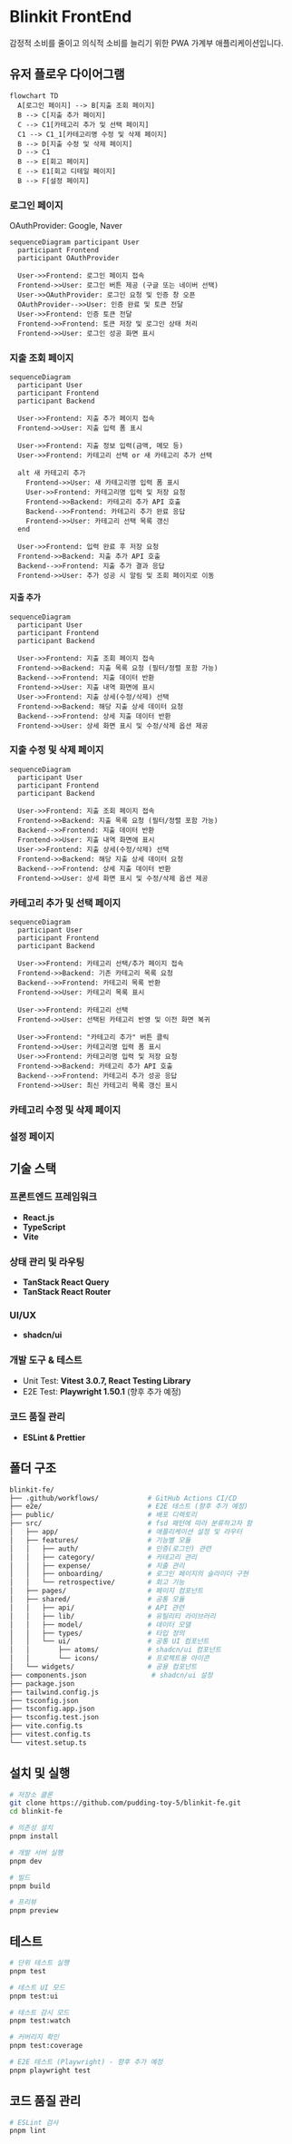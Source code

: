 # Blinkit FrontEnd

감정적 소비를 줄이고 의식적 소비를 늘리기 위한 PWA 가계부 애플리케이션입니다.

## 유저 플로우 다이어그램

```mermaid
flowchart TD
  A[로그인 페이지] --> B[지출 조회 페이지]
  B --> C[지출 추가 페이지]
  C --> C1[카테고리 추가 및 선택 페이지]
  C1 --> C1_1[카테고리명 수정 및 삭제 페이지]
  B --> D[지출 수정 및 삭제 페이지]
  D --> C1
  B --> E[회고 페이지]
  E --> E1[회고 디테일 페이지]
  B --> F[설정 페이지]
```

### 로그인 페이지

OAuthProvider: Google, Naver

```mermaid
sequenceDiagram participant User
  participant Frontend
  participant OAuthProvider

  User->>Frontend: 로그인 페이지 접속
  Frontend->>User: 로그인 버튼 제공 (구글 또는 네이버 선택)
  User->>OAuthProvider: 로그인 요청 및 인증 창 오픈
  OAuthProvider-->>User: 인증 완료 및 토큰 전달
  User->>Frontend: 인증 토큰 전달
  Frontend->>Frontend: 토큰 저장 및 로그인 상태 처리
  Frontend->>User: 로그인 성공 화면 표시
```

### 지출 조회 페이지
```mermaid
sequenceDiagram
  participant User
  participant Frontend
  participant Backend

  User->>Frontend: 지출 추가 페이지 접속
  Frontend->>User: 지출 입력 폼 표시

  User->>Frontend: 지출 정보 입력(금액, 메모 등)
  User->>Frontend: 카테고리 선택 or 새 카테고리 추가 선택

  alt 새 카테고리 추가
    Frontend->>User: 새 카테고리명 입력 폼 표시
    User->>Frontend: 카테고리명 입력 및 저장 요청
    Frontend->>Backend: 카테고리 추가 API 호출
    Backend-->>Frontend: 카테고리 추가 완료 응답
    Frontend->>User: 카테고리 선택 목록 갱신
  end

  User->>Frontend: 입력 완료 후 저장 요청
  Frontend->>Backend: 지출 추가 API 호출
  Backend-->>Frontend: 지출 추가 결과 응답
  Frontend->>User: 추가 성공 시 알림 및 조회 페이지로 이동
```


#### 지출 추가
```mermaid
sequenceDiagram
  participant User
  participant Frontend
  participant Backend

  User->>Frontend: 지출 조회 페이지 접속
  Frontend->>Backend: 지출 목록 요청 (필터/정렬 포함 가능)
  Backend-->>Frontend: 지출 데이터 반환
  Frontend->>User: 지출 내역 화면에 표시
  User->>Frontend: 지출 상세(수정/삭제) 선택
  Frontend->>Backend: 해당 지출 상세 데이터 요청
  Backend-->>Frontend: 상세 지출 데이터 반환
  Frontend->>User: 상세 화면 표시 및 수정/삭제 옵션 제공
```

### 지출 수정 및 삭제 페이지
```mermaid
sequenceDiagram
  participant User
  participant Frontend
  participant Backend

  User->>Frontend: 지출 조회 페이지 접속
  Frontend->>Backend: 지출 목록 요청 (필터/정렬 포함 가능)
  Backend-->>Frontend: 지출 데이터 반환
  Frontend->>User: 지출 내역 화면에 표시
  User->>Frontend: 지출 상세(수정/삭제) 선택
  Frontend->>Backend: 해당 지출 상세 데이터 요청
  Backend-->>Frontend: 상세 지출 데이터 반환
  Frontend->>User: 상세 화면 표시 및 수정/삭제 옵션 제공
```

### 카테고리 추가 및 선택 페이지
```mermaid
sequenceDiagram
  participant User
  participant Frontend
  participant Backend

  User->>Frontend: 카테고리 선택/추가 페이지 접속
  Frontend->>Backend: 기존 카테고리 목록 요청
  Backend-->>Frontend: 카테고리 목록 반환
  Frontend->>User: 카테고리 목록 표시

  User->>Frontend: 카테고리 선택
  Frontend->>User: 선택된 카테고리 반영 및 이전 화면 복귀

  User->>Frontend: "카테고리 추가" 버튼 클릭
  Frontend->>User: 카테고리명 입력 폼 표시
  User->>Frontend: 카테고리명 입력 및 저장 요청
  Frontend->>Backend: 카테고리 추가 API 호출
  Backend-->>Frontend: 카테고리 추가 성공 응답
  Frontend->>User: 최신 카테고리 목록 갱신 표시
```


### 카테고리 수정 및 삭제 페이지

### 설정 페이지


## 기술 스택

### 프론트엔드 프레임워크
- **React.js**
- **TypeScript**
- **Vite**

### 상태 관리 및 라우팅
- **TanStack React Query**
- **TanStack React Router**

### UI/UX
- **shadcn/ui**

### 개발 도구 & 테스트

- Unit Test: **Vitest 3.0.7, React Testing Library**
- E2E Test: **Playwright 1.50.1** (향후 추가 예정)

### 코드 품질 관리

- **ESLint & Prettier**

## 폴더 구조

```bash
blinkit-fe/
├── .github/workflows/            # GitHub Actions CI/CD
├── e2e/                          # E2E 테스트 (향후 추가 예정)
├── public/                       # 배포 디렉토리
├── src/                          # fsd 패턴에 따라 분류하고자 함
│   ├── app/                      # 애플리케이션 설정 및 라우터
│   ├── features/                 # 기능별 모듈
│   │   ├── auth/                 # 인증(로그인) 관련
│   │   ├── category/             # 카테고리 관리
│   │   ├── expense/              # 지출 관리
│   │   ├── onboarding/           # 로그인 페이지의 슬라이더 구현
│   │   └── retrospective/        # 회고 기능
│   ├── pages/                    # 페이지 컴포넌트
│   ├── shared/                   # 공통 모듈
│   │   ├── api/                  # API 관련
│   │   ├── lib/                  # 유틸리티 라이브러리
│   │   ├── model/                # 데이터 모델
│   │   ├── types/                # 타입 정의
│   │   └── ui/                   # 공통 UI 컴포넌트
│   │       ├── atoms/            # shadcn/ui 컴포넌트
│   │       └── icons/            # 프로젝트용 아이콘
│   └── widgets/                  # 공용 컴포넌트
├── components.json                # shadcn/ui 설정
├── package.json
├── tailwind.config.js
├── tsconfig.json
├── tsconfig.app.json
├── tsconfig.test.json
├── vite.config.ts
├── vitest.config.ts
└── vitest.setup.ts
```

## 설치 및 실행

```bash
# 저장소 클론
git clone https://github.com/pudding-toy-5/blinkit-fe.git
cd blinkit-fe

# 의존성 설치
pnpm install

# 개발 서버 실행
pnpm dev

# 빌드
pnpm build

# 프리뷰
pnpm preview
```

## 테스트

```bash
# 단위 테스트 실행
pnpm test

# 테스트 UI 모드
pnpm test:ui

# 테스트 감시 모드
pnpm test:watch

# 커버리지 확인
pnpm test:coverage

# E2E 테스트 (Playwright) - 향후 추가 예정
pnpm playwright test
```

## 코드 품질 관리

```bash
# ESLint 검사
pnpm lint
```